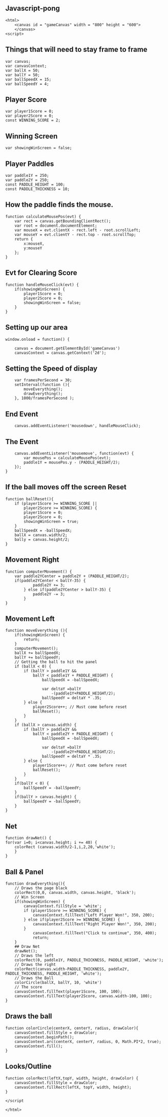 ## Javascript-pong
	<html>
		<canvas id = "gameCanvas" width = "800" height = "600">
		</canvas>
	<script>
	
## Things that will need to stay frame to frame
	var canvas;
	var canvasContext;
	var ballX = 50;
	var ballY = 50;
	var ballSpeedX = 15;
	var ballSpeedY = 4;

## Player Score
	var player1Score = 0;
	var player2Score = 0;
	const WINNING_SCORE = 2;

## Winning Screen
	var showingWinScreen = false;

## Player Paddles
	var paddle1Y = 250;
	var paddle2Y = 250;
	const PADDLE_HEIGHT = 100;
	const PADDLE_THICKNESS = 10;
	
## How the paddle finds the mouse.
	function calculateMousePos(evt) {
		var rect = canvas.getBoundingClientRect();
		var root = document.documentElement;
		var mouseX = evt.clientX - rect.left - root.scrollLeft;
		var mouseY = evt.clientY - rect.top - root.scrollTop;
		return {
			x:mouseX,
			y:mouseY
		};
	}
	
## Evt for Clearing Score
	function handleMouseClick(evt) {
		if(showingWinScreen) {
			player1Score = 0;
			player2Score = 0;
			showingWinScreen = false;
		}
	}
	
## Setting up our area
	window.onload = function() {
		
		canvas = document.getElementById('gameCanvas')
		canvasContext = canvas.getContext('2d');
		
## Setting the Speed of display
		var framesPerSecond = 30;
		setInterval(function (){
			moveEverything();
			drawEverything();
		}, 1000/framesPerSecond );	
		
## End Event
		canvas.addEventListener('mousedown', handleMouseClick);
		
## The Event
		canvas.addEventListener('mousemove', function(evt) {
			var mousePos = calculateMousePos(evt);
			paddle1Y = mousePos.y - (PADDLE_HEIGHT/2);
		});
	}

## If the ball moves off the screen Reset
	function ballReset(){
		if (player1Score >= WINNING_SCORE ||
			player2Score >= WINNING_SCORE) {
			player1Score = 0;
			player2Score = 0;
			showingWinScreen = true;
		}
		ballSpeedX = -ballSpeedX;
		ballX = canvas.width/2;
		bally = canvas.height/2;
	}


## Movement Right
	function computerMovement() {
		var paddle2YCenter = paddle2Y + (PADDLE_HEIGHT/2);
		if(paddle2YCenter < ballY-35) {
				paddle2Y += 3;
			} else if(paddle2YCenter > ballY-35) {
				paddle2Y -= 3; 
			}
	}


## Movement Left
	function moveEverything (){
		if(showingWinScreen) {
			return;
		}
		computerMovement();
		ballX += ballSpeedX;
		ballY += ballSpeedY;
		// Getting the ball to hit the panel
		if (ballX < 0) {
			if (ballY > paddle1Y &&
				ballY < paddle1Y + PADDLE_HEIGHT) {
					ballSpeedX = -ballSpeedX;
				
					var deltaY =ballY
						-(paddle1Y+PADDLE_HEIGHT/2);
					ballSpeedY = deltaY * .35;
			} else {
				player2Score++; // Must come before reset
				ballReset();
			}
		}
		if (ballX > canvas.width) {
			if (ballY > paddle2Y &&
				ballY < paddle2Y + PADDLE_HEIGHT) {
					ballSpeedX = -ballSpeedX;
					
					var deltaY =ballY
						-(paddle2Y+PADDLE_HEIGHT/2);
					ballSpeedY = deltaY * .35;
			} else {
				player1Score++; // Must come before reset
				ballReset();
			}
		}
		if(ballY < 0) {
			ballSpeedY = -ballSpeedY;
		}
		if(ballY > canvas.height) {
			ballSpeedY = -ballSpeedY;
		}
	}


## Net 
	function drawNet() {
	for(var i=0; i<canvas.height; i += 40) {
		colorRect (canvas.width/2-1,i,2,20,'white');
		}
	}


## Ball & Panel 
	function drawEverything(){
		// Draws the page black
		colorRect(0,0, canvas.width, canvas.height, 'black');
		// Win Screen
		if(showingWinScreen) {
			canvasContext.fillStyle = 'white';
			if (player1Score >= WINNING_SCORE) {
				canvasContext.fillText("Left Player Won!", 350, 200);
			} else if(player2Score >= WINNING_SCORE) {
				canvasContext.fillText("Right Player Won!", 350, 200);
			}
				canvasContext.fillText("Click to continue", 350, 400);
				return;
		}
		## Draw Net
		drawNet();
		// Draws the left
		colorRect(0, paddle1Y, PADDLE_THICKNESS, PADDLE_HEIGHT, 'white');
		// Draws the right
		colorRect(canvas.width-PADDLE_THICKNESS, paddle2Y, PADDLE_THICKNESS, PADDLE_HEIGHT, 'white');
		// Draws the Ball
		colorCircle(ballX, ballY, 10, 'white')
		// The score
		canvasContext.fillText(player1Score, 100, 100);
		canvasContext.fillText(player2Score, canvas.width-100, 100);
	}


## Draws the ball
	function colorCircle(centerX, centerY, radius, drawColor){
		canvasContext.fillStyle = drawColor;
		canvasContext.beginPath();
		canvasContext.arc(centerX, centerY, radius, 0, Math.PI*2, true);
		canvasContext.fill();
	}
	
## Looks/Outline
	function colorRect(leftX,topY, width, height, drawColor) {
		canvasContext.fillStyle = drawColor;
		canvasContext.fillRect(leftX, topY, width, height);
	}

	</script

	</html>
